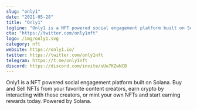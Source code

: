 ```yaml
---
slug: "only1"
date: "2021-05-28"
title: "Only1"
logline: "Only1 is a NFT powered social engagement platform built on Solana."
cta: "https://twitter.com/only1nft"
logo: /img/only1.svg
category: nft
website: https://only1.io/
twitter: https://twitter.com/only1nft
telegram: https://t.me/only1nft
discord: https://discord.com/invite/sUu7KZwNCB
---
```


Only1 is a NFT powered social engagement platform built on Solana.
Buy and Sell NFTs from your favorite content creators, earn crypto by interacting with these creators, or mint your own NFTs and start earning rewards today. Powered by Solana.
